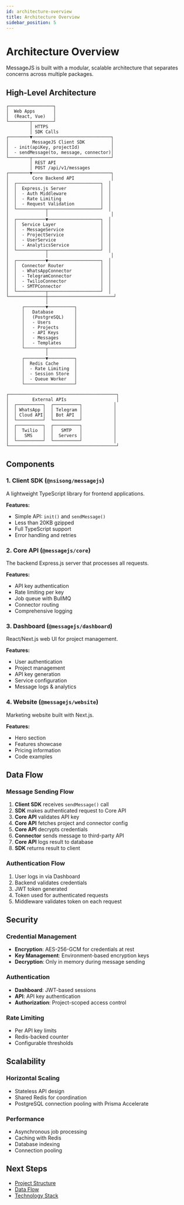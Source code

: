 ```yaml
---
id: architecture-overview
title: Architecture Overview
sidebar_position: 5
---
```


# Architecture Overview

MessageJS is built with a modular, scalable architecture that separates concerns across multiple packages.

## High-Level Architecture

```
┌─────────────────┐
│  Web Apps       │
│  (React, Vue)   │
└────────┬────────┘
         │ HTTPS
         │ SDK Calls
┌────────▼──────────────────────────────┐
│         MessageJS Client SDK          │
│  - init(apiKey, projectId)            │
│  - sendMessage(to, message, connector)│
└────────┬──────────────────────────────┘
         │ REST API
         │ POST /api/v1/messages
┌────────▼──────────────────────────────┐
│         Core Backend API              │
│  ┌────────────────────────────────┐  │
│  │  Express.js Server             │  │
│  │  - Auth Middleware             │  │
│  │  - Rate Limiting               │  │
│  │  - Request Validation          │  │
│  └───────────┬────────────────────┘  │
│              │                        │
│  ┌───────────▼────────────────────┐  │
│  │  Service Layer                 │  │
│  │  - MessageService              │  │
│  │  - ProjectService              │  │
│  │  - UserService                 │  │
│  │  - AnalyticsService            │  │
│  └───────────┬────────────────────┘  │
│              │                        │
│  ┌───────────▼────────────────────┐  │
│  │  Connector Router              │  │
│  │  - WhatsAppConnector           │  │
│  │  - TelegramConnector           │  │
│  │  - TwilioConnector             │  │
│  │  - SMTPConnector               │  │
│  └───────────┬────────────────────┘  │
└──────────────┼─────────────────────────┘
               │
      ┌────────▼──────────┐
      │   Database        │
      │   (PostgreSQL)    │
      │   - Users         │
      │   - Projects      │
      │   - API Keys      │
      │   - Messages      │
      │   - Templates     │
      └────────┬──────────┘
               │
      ┌────────▼──────────┐
      │  Redis Cache      │
      │  - Rate Limiting  │
      │  - Session Store  │
      │  - Queue Worker   │
      └───────────────────┘

┌─────────────────────────────────────────┐
│         External APIs                   │
│  ┌──────────┐  ┌──────────┐            │
│  │ WhatsApp │  │ Telegram │            │
│  │ Cloud API│  │ Bot API  │            │
│  └──────────┘  └──────────┘            │
│  ┌──────────┐  ┌──────────┐            │
│  │  Twilio  │  │   SMTP   │            │
│  │   SMS    │  │  Servers │            │
│  └──────────┘  └──────────┘            │
└─────────────────────────────────────────┘
```

## Components

### 1. Client SDK (`@nsisong/messagejs`)

A lightweight TypeScript library for frontend applications.

**Features:**
- Simple API: `init()` and `sendMessage()`
- Less than 20KB gzipped
- Full TypeScript support
- Error handling and retries

### 2. Core API (`@messagejs/core`)

The backend Express.js server that processes all requests.

**Features:**
- API key authentication
- Rate limiting per key
- Job queue with BullMQ
- Connector routing
- Comprehensive logging

### 3. Dashboard (`@messagejs/dashboard`)

React/Next.js web UI for project management.

**Features:**
- User authentication
- Project management
- API key generation
- Service configuration
- Message logs & analytics

### 4. Website (`@messagejs/website`)

Marketing website built with Next.js.

**Features:**
- Hero section
- Features showcase
- Pricing information
- Code examples

## Data Flow

### Message Sending Flow

1. **Client SDK** receives `sendMessage()` call
2. **SDK** makes authenticated request to Core API
3. **Core API** validates API key
4. **Core API** fetches project and connector config
5. **Core API** decrypts credentials
6. **Connector** sends message to third-party API
7. **Core API** logs result to database
8. **SDK** returns result to client

### Authentication Flow

1. User logs in via Dashboard
2. Backend validates credentials
3. JWT token generated
4. Token used for authenticated requests
5. Middleware validates token on each request

## Security

### Credential Management

- **Encryption**: AES-256-GCM for credentials at rest
- **Key Management**: Environment-based encryption keys
- **Decryption**: Only in memory during message sending

### Authentication

- **Dashboard**: JWT-based sessions
- **API**: API key authentication
- **Authorization**: Project-scoped access control

### Rate Limiting

- Per API key limits
- Redis-backed counter
- Configurable thresholds

## Scalability

### Horizontal Scaling

- Stateless API design
- Shared Redis for coordination
- PostgreSQL connection pooling with Prisma Accelerate

### Performance

- Asynchronous job processing
- Caching with Redis
- Database indexing
- Connection pooling

## Next Steps

- [Project Structure](./project-structure)
- [Data Flow](./data-flow)
- [Technology Stack](./technology-stack)

